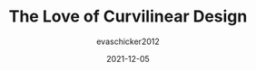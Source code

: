 ---
author: evaschicker2012
date: 2021-12-05
publisher: uxdesigncc
tags:
  - design
target_url: https://uxdesign.cc/the-love-of-curvilinear-design-c32add2a77b9
title: The Love of Curvilinear Design
---